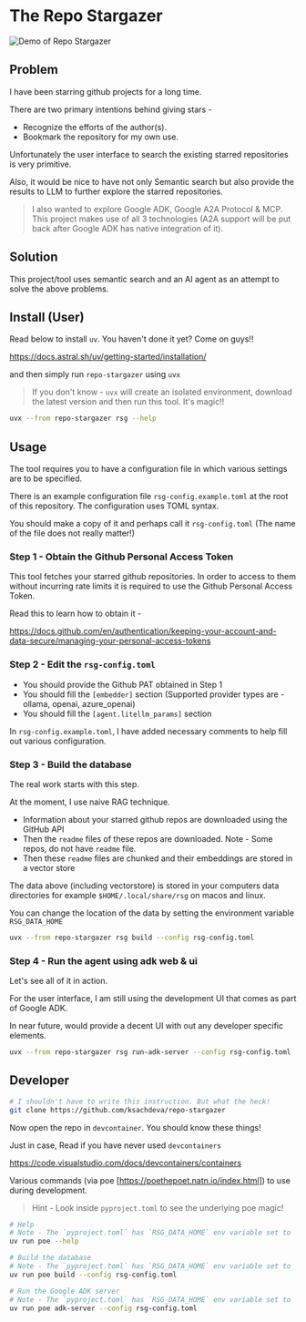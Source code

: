 # The Repo Stargazer

![Demo of Repo Stargazer](assets/rsg.gif)


## Problem

I have been starring github projects for a long time. 

There are two primary intentions behind giving stars -

* Recognize the efforts of the author(s).
* Bookmark the repository for my own use.

Unfortunately the user interface to search the existing starred repositories is very primitive.

Also, it would be nice to have not only Semantic search but also provide the results to LLM to 
further explore the starred repositories.

> I also wanted to explore Google ADK, Google A2A Protocol & MCP. This project makes use of all 3 technologies (A2A support will be put back after Google ADK has native integration of it).

## Solution

This project/tool uses semantic search and an AI agent as an attempt to solve the above problems.

## Install (User)

Read below to install `uv`. You haven't done it yet? Come on guys!!

https://docs.astral.sh/uv/getting-started/installation/

and then simply run `repo-stargazer` using `uvx`

> If you don't know - `uvx` will create an isolated environment, download the latest version and then run this tool. It's magic!!

```bash
uvx --from repo-stargazer rsg --help
```

## Usage

The tool requires you to have a configuration file in which various settings are to be specified. 

There is an example configuration file `rsg-config.example.toml` at the root of this repository. The configuration
uses TOML syntax.

You should make a copy of it and perhaps call it `rsg-config.toml` (The name of the file does not really matter!)

### Step 1 - Obtain the Github Personal Access Token

This tool fetches your starred github repositories. In order to access to them without incurring rate limits
it is required to use the Github Personal Access Token.

Read this to learn how to obtain it -

https://docs.github.com/en/authentication/keeping-your-account-and-data-secure/managing-your-personal-access-tokens

### Step 2 - Edit the `rsg-config.toml`

- You should provide the Github PAT obtained in Step 1
- You should fill the `[embedder]` section (Supported provider types are - ollama, openai, azure_openai)
- You should fill the `[agent.litellm_params]` section

In `rsg-config.example.toml`, I have added necessary comments to help fill out various configuration.

### Step 3 - Build the database

The real work starts with this step. 

At the moment, I use naive RAG technique.

- Information about your starred github repos are downloaded using the GitHub API
- Then the `readme` files of these repos are downloaded. Note - Some repos, do not have `readme` file.
- Then these `readme` files are chunked and their embeddings are stored in a vector store

The data above (including vectorstore) is stored in your computers data directories for example `$HOME/.local/share/rsg`
on macos and linux.

You can change the location of the data by setting the environment variable `RSG_DATA_HOME`

```bash
uvx --from repo-stargazer rsg build --config rsg-config.toml
```

### Step 4 - Run the agent using adk web & ui

Let's see all of it in action.

For the user interface, I am still using the development UI that comes as part of Google ADK. 

In near future, would provide a decent UI with out any developer specific elements.

```bash
uvx --from repo-stargazer rsg run-adk-server --config rsg-config.toml
```

## Developer

```bash
# I shouldn't have to write this instruction. But what the heck!
git clone https://github.com/ksachdeva/repo-stargazer
```

Now open the repo in `devcontainer`. You should know these things!

Just in case, Read if you have never used `devcontainers` 

https://code.visualstudio.com/docs/devcontainers/containers

Various commands (via poe [https://poethepoet.natn.io/index.html]) to use during development.

> Hint - Look inside `pyproject.toml` to see the underlying poe magic!

```bash
# Help
# Note - The `pyproject.toml` has `RSG_DATA_HOME` env variable set to `$PWD/tmp`
uv run poe --help
```


```bash
# Build the database
# Note - The `pyproject.toml` has `RSG_DATA_HOME` env variable set to `$PWD/tmp`
uv run poe build --config rsg-config.toml
```

```bash
# Run the Google ADK server
# Note - The `pyproject.toml` has `RSG_DATA_HOME` env variable set to `$PWD/tmp`
uv run poe adk-server --config rsg-config.toml
```
